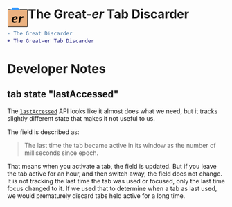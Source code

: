 # <img src="./src/img/icon48.png" align="left" /> The Great-*er* Tab Discarder
```diff
- The Great Discarder
+ The Great-er Tab Discarder
```

# Developer Notes

## tab state "lastAccessed"

The [`lastAccessed`](https://developer.chrome.com/docs/extensions/reference/api/tabs)
API looks like it almost does what we need, but it tracks slightly different
state that makes it not useful to us.

The field is described as:
> The last time the tab became active in its window as the number of milliseconds since epoch.

That means when you activate a tab, the field is updated.  But if you leave the
tab active for an hour, and then switch away, the field does not change.  It is
not tracking the last time the tab was used or focused, only the last time focus
changed to it.  If we used that to determine when a tab as last used, we would
prematurely discard tabs held active for a long time.

<br>

